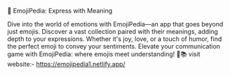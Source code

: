 
🎉 EmojiPedia: Express with Meaning

Dive into the world of emotions with EmojiPedia—an app that goes beyond just emojis. Discover a vast collection paired with their meanings, adding depth to your expressions. Whether it's joy, love, or a touch of humor, find the perfect emoji to convey your sentiments. Elevate your communication game with EmojiPedia: where emojis meet understanding! 🌈📚
visit website:- https://emojipedia1.netlify.app/
